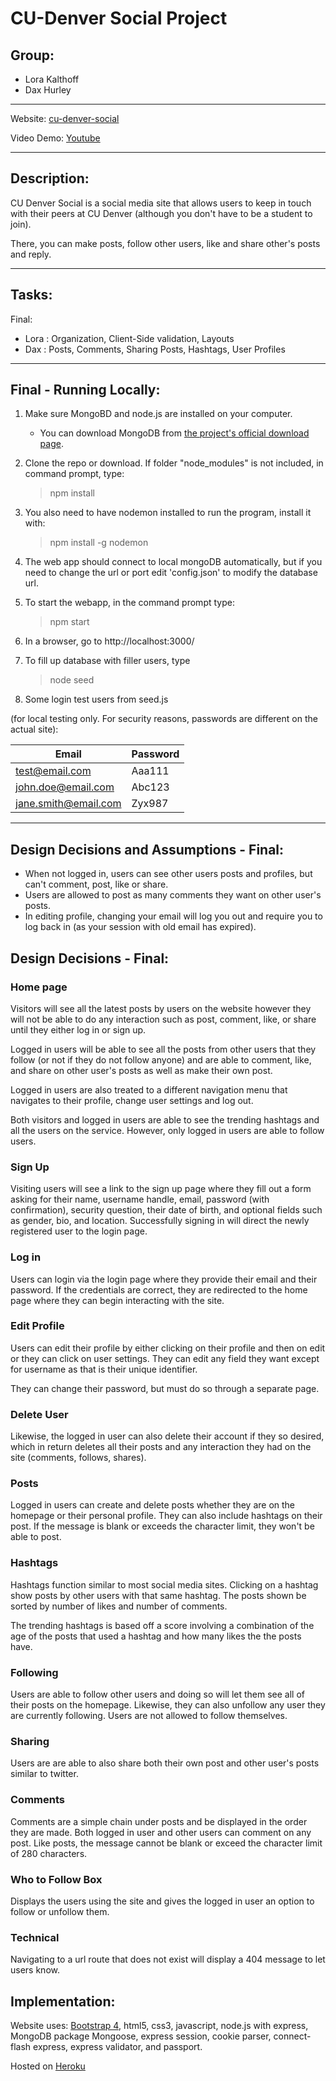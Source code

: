 # CU-Denver Social Project
## Group:
+ Lora Kalthoff
+ Dax Hurley

---

Website: [cu-denver-social](https://cu-denver-social.herokuapp.com/)

Video Demo: [Youtube](https://www.youtube.com/watch?v=fAGVmWUuL54)

---
## Description:

CU Denver Social is a social media site that allows users to keep in touch with their peers at CU Denver (although you don't have to be a student to join). 

There, you can make posts, follow other users, like and share other's posts and reply. 

---
## Tasks:
Final:
- Lora : Organization, Client-Side validation, Layouts
- Dax : Posts, Comments, Sharing Posts, Hashtags, User Profiles

---
## Final - Running Locally:

1. Make sure MongoBD and node.js are installed on your computer.
    - You can download MongoDB from [the project's official download page](https://www.mongodb.com/try/download/community).
2. Clone the repo or download. If folder "node_modules" is not included, in command prompt, type:
    >npm install
3. You also need to have nodemon installed to run the program, install it with:
    >npm install -g nodemon
3. The web app should connect to local mongoDB automatically, but if you need to change the url or port edit 'config.json' to modify the database url.
4. To start the webapp, in the command prompt type:
    >npm start
5. In a browser, go to http://localhost:3000/
6. To fill up database with filler users, type
    >node seed

7. Some login test users from seed.js 

(for local testing only. For security reasons, passwords are
different on the actual site):

| Email | Password |
---| ---
| test@email.com | Aaa111 |
| john.doe@email.com | Abc123 |
| jane.smith@email.com | Zyx987 |
---

## Design Decisions and Assumptions - Final:
 - When not logged in, users can see other users posts and profiles, but can't comment, post, like or share.
 - Users are allowed to post as many comments they want on other user's posts.
 - In editing profile, changing your email will log you out and require you to log back in (as your session with old email has expired).

## Design Decisions - Final:

### Home page
Visitors will see all the latest posts by users on the website however they will not be able to do any interaction such as post, comment, like, or share until they either log in or sign up.

Logged in users will be able to see all the posts from other users that they follow (or not if they do not follow anyone) and are able to comment, like, and share on other user's posts as well as make their own post.

Logged in users are also treated to a different navigation menu that navigates to their profile, change user settings and log out.

Both visitors and logged in users are able to see the trending hashtags and all the users on the service. However, only logged in users are able to follow users.

### Sign Up
Visiting users will see a link to the sign up page where they fill out a form asking for their name, username handle, email, password (with confirmation), security question, their date of birth, and optional fields such as gender, bio, and location.
Successfully signing in will direct the newly registered user to the login page.

### Log in
Users can login via the login page where they provide their email and their password. If the credentials are correct, they are redirected to the home page where they can begin interacting with the site. 

### Edit Profile
Users can edit their profile by either clicking on their profile and then on edit or they can click on user settings. They can edit any field they want except for username as that is their unique identifier.

They can change their password, but must do so through a separate page.

### Delete User
Likewise, the logged in user can also delete their account if they so desired, which in return deletes all their posts and any interaction they had on the site (comments, follows, shares).

### Posts
Logged in users can create and delete posts whether they are on the homepage or their personal profile. They can also include hashtags on their post. If the message is blank or exceeds the character limit, they won't be able to post.

### Hashtags
Hashtags function similar to most social media sites. Clicking on a hashtag show posts by other users with that same hashtag. The posts shown be sorted by number of likes and number of comments.

The trending hashtags is based off a score involving a combination of the age of the posts that used a hashtag and how many likes the the posts have.

### Following
Users are able to follow other users and doing so will let them see all of their posts on the homepage. Likewise, they can also unfollow any user they are currently following. Users are not allowed to follow themselves.

### Sharing
Users are are able to also share both their own post and other user's posts similar to twitter.

### Comments
Comments are a simple chain under posts and be displayed in the order they are made. Both logged in user and other users can comment on any post. Like posts, the message cannot be blank or exceed the character limit of 280 characters.

### Who to Follow Box
Displays the users using the site and gives the logged in user an option to follow or unfollow them.

### Technical
Navigating to a url route that does not exist will display a 404 message to let users know.

## Implementation:
Website uses:
 [Bootstrap 4](https://getbootstrap.com/), html5, css3, javascript, node.js with express, MongoDB package Mongoose, express session, cookie parser, connect-flash express, express validator, and passport.
 
 Hosted on [Heroku](https://www.heroku.com/)


